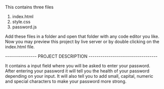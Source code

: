 This contains three files 

1. index.html
2. style.css
3. password.js

Add these files in a folder and open that folder with any code editor you like.
Now you may preview this project by live server or by double clicking on the index.html file.

----------------  PROJECT DESCRIPTION -----------------------------------

It contains a input field where you will be asked to enter your password.
After entering your password it will tell you the health of your password depending on your input.
It will also tell you to add small, capital, numeric and special characters to make your password more strong.
